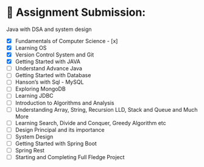 # 💫 Assignment Submission:
Java with DSA and system design

- [x] Fundamentals of Computer Science - [x] 
- [x] Learning OS
- [x] Version Control System and Git
- [x] Getting Started with JAVA
- [ ] Understand Advance Java
- [ ] Getting Started with Database
- [ ] Hanson’s with Sql - MySQL
- [ ] Exploring MongoDB
- [ ] Learning JDBC
- [ ] Introduction to Algorithms and Analysis
- [ ] Understanding Array, String, Recursion LLD, Stack and Queue and Much More
- [ ] Learning Search, Divide and Conquer, Greedy Algorithm etc
- [ ] Design Principal and its importance
- [ ] System Design
- [ ] Getting Started with Spring Boot
- [ ] Spring Rest
- [ ] Starting and Completing Full Fledge Project
